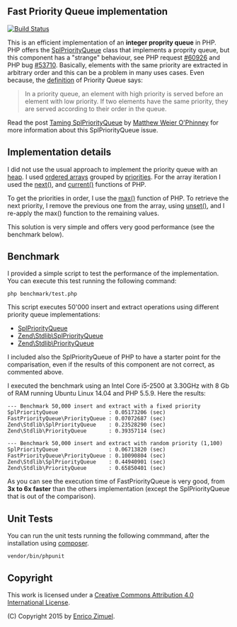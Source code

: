 ## Fast Priority Queue implementation

[![Build Status](https://secure.travis-ci.org/ezimuel/FastPriorityQueue.svg?branch=master)](https://secure.travis-ci.org/ezimuel/FastPriorityQueue)

This is an efficient implementation of an **integer proprity queue** in PHP.
PHP offers the [SplPriorityQueue](http://php.net/manual/en/class.splpriorityqueue.php)
class that implements a proprity queue, but this component has a "strange"
behaviour, see PHP request [#60926](https://bugs.php.net/bug.php?id=60926)
and PHP bug [#53710](https://bugs.php.net/bug.php?id=53710).
Basically, elements with the same priority are extracted in arbitrary order and
this can be a problem in many uses cases. Even because, the [definition](https://en.wikipedia.org/wiki/Priority_queue)
of Priority Queue says:

> In a priority queue, an element with high priority is served before an
> element with low priority. If two elements have the same priority, they
> are served according to their order in the queue.

Read the post [Taming SplPriorityQueue](https://mwop.net/blog/253-Taming-SplPriorityQueue.html)
by [Matthew Weier O'Phinney](https://github.com/weierophinney) for more
information about this SplPriorityQueue issue.

## Implementation details

I did not use the usual approach to implement the priority queue with an [heap](https://en.wikipedia.org/wiki/Heap_%28data_structure%29).
I used [ordered arrays](https://github.com/ezimuel/FastPriorityQueue/blob/master/src/PriorityQueue.php#L19)
grouped by [priorities](https://github.com/ezimuel/FastPriorityQueue/blob/master/src/PriorityQueue.php#L26).
For the array iteration I used the [next()](http://php.net/manual/en/function.next.php),
and [current()](http://php.net/manual/en/function.current.php) functions of PHP.

To get the priorities in order, I use the [max()](http://php.net/manual/en/function.max.php)
function of PHP. To retrieve the next priority, I remove the previous one from
the array, using [unset()](http://php.net/manual/en/function.unset.php), and I
re-apply the max() function to the remaining values.

This solution is very simple and offers very good performance (see the benchmark
below).

## Benchmark

I provided a simple script to test the performance of the implementation. You
can execute this test running the following command:

```
php benchmark/test.php
```

This script executes 50'000 insert and extract operations using different
priority queue implementations:

- [SplPriorityQueue](http://php.net/manual/en/class.splpriorityqueue.php)
- [Zend\Stdlib\SplPriorityQueue](https://github.com/zendframework/zend-stdlib/blob/master/src/SplPriorityQueue.php)
- [Zend\Stdlib\PriorityQueue](https://github.com/zendframework/zend-stdlib/blob/master/src/PriorityQueue.php)

I included also the SplPriorityQueue of PHP to have a starter point for the
comparisation, even if the results of this component are not correct, as
commented above.

I executed the benchmark using an Intel Core i5-2500 at 3.30GHz with 8 Gb of RAM
running Ubuntu Linux 14.04 and PHP 5.5.9. Here the results:

```
--- Benchmark 50,000 insert and extract with a fixed priority
SplPriorityQueue                : 0.05173206 (sec)
FastPriorityQueue\PriorityQueue : 0.07072687 (sec)
Zend\Stdlib\SplPriorityQueue    : 0.23528290 (sec)
Zend\Stdlib\PriorityQueue       : 0.39357114 (sec)

--- Benchmark 50,000 insert and extract with random priority (1,100)
SplPriorityQueue                : 0.06713820 (sec)
FastPriorityQueue\PriorityQueue : 0.10090804 (sec)
Zend\Stdlib\SplPriorityQueue    : 0.44940901 (sec)
Zend\Stdlib\PriorityQueue       : 0.65850401 (sec)
```

As you can see the execution time of FastPriorityQueue is very good, from **3x
to 6x faster** than the others implementation (except the SplPriorityQueue that
is out of the comparison).

## Unit Tests

You can run the unit tests running the following commmand, after the installation
using [composer](https://getcomposer.org/).

```
vendor/bin/phpunit
```

## Copyright

This work is licensed under a [Creative Commons Attribution 4.0 International License](http://creativecommons.org/licenses/by/4.0/).

(C) Copyright 2015 by [Enrico Zimuel](http://www.zimuel.it).

